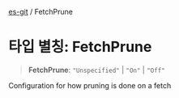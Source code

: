 [es-git](../globals.md) / FetchPrune

# 타입 별칭: FetchPrune

> **FetchPrune**: `"Unspecified"` \| `"On"` \| `"Off"`

Configuration for how pruning is done on a fetch
